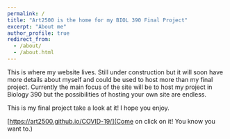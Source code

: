 ```yaml
---
permalink: /
title: "Art2500 is the home for my BIOL 390 Final Project"
excerpt: "About me"
author_profile: true
redirect_from: 
  - /about/
  - /about.html
---
```


This is where my website lives. Still under construction but it will soon have more details about myself and could be used to host more than my final project. Currently the main focus of the site will be to host my project in Biology 390 but the possibilities of hosting your own site are endless. 

This is my final project take a look at it! I hope you enjoy.

[https://art2500.github.io/COVID-19/](Come on click on it! You know you want to.)

